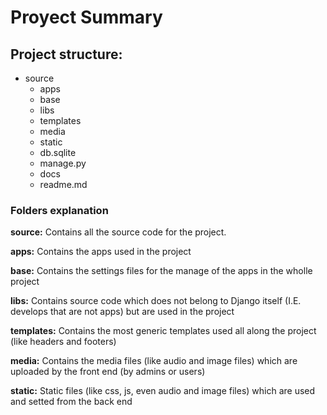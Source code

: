 # Proyect Summary

## Project structure:

- source	
	- apps
	- base
    - libs
	- templates
	- media  
	- static
	- db.sqlite
	- manage.py
	- docs
	- readme.md
	
### Folders explanation
**source:** Contains all the source code for the project.

**apps:** Contains the apps used in the project

**base:** Contains the settings files for the manage of the apps in the wholle project

**libs:** Contains source code which does not belong to Django itself (I.E. develops that are not apps) but are used in the project

**templates:** Contains the most generic templates used all along the project (like headers and footers)

**media:** Contains the media files (like audio and image files) which are uploaded by the front end (by admins or users)

**static:** Static files (like css, js, even audio and image files) which are used and setted from the back end
